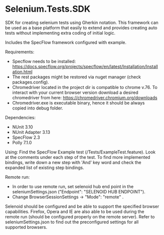 # Selenium.Tests.SDK
SDK for creating selenium tests using Gherkin notation.
This framework can be used as a base platform that easily to extend and provides creating auto tests without implementing extra coding of initial logic.

Includes the SpecFlow framework configured with example.


Requirements:
- Specflow needs to be installed: https://docs.specflow.org/projects/specflow/en/latest/Installation/Installation.html
- The rest packages might be restored via nuget manager (check packages.config).
- Chromedriver located in the project dir is compatible to chrome v.76. To interact with your current browser version download a desired chromedriver from here: https://chromedriver.chromium.org/downloads
- Chromedriver.exe is executable binary, hence it should be always copied into debug folder.

Dependencies:
- NUnit 3.10
- NUnit Adapter 3.13
- SpecFlow 2.3
- Polly 7.1.0

Using:
Find the SpecFlow Example test (/Tests/ExampleTest.feature).
Look at the comments under each step of the test.
To find more implemented bindings, write down a new step with 'And' key word and check the expanded list of existing step bindings.


Remote run:
- In order to use remote run, set selenoid hub end point in the seleniumSettings.json
("Endpoint": "SELENOID HUB ENDPOINT").
- Change BrowserSessionSettings -> "Mode": "remote" .

Selenoid should be configured and be able to support the specified browser capabilities.
Firefox, Opera and IE are also able to be used during the remote run (should be configured properly on the remote server). 
Refer to seleniumSettings.json to find out the preconfigured settings for all supported browsers.